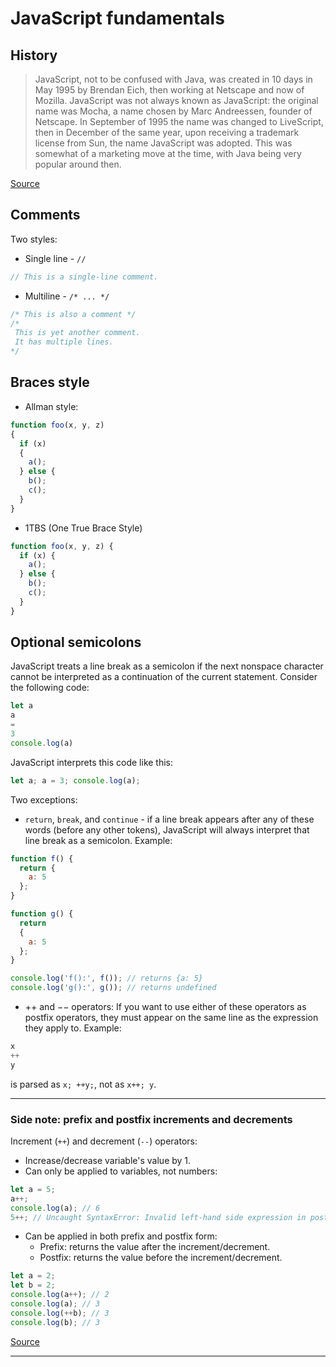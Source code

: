 # JavaScript fundamentals

## History
> JavaScript, not to be confused with Java, was created in 10 days in May 1995 by Brendan Eich, then working at Netscape and now of Mozilla. JavaScript was not always known as JavaScript: the original name was Mocha, a name chosen by Marc Andreessen, founder of Netscape. In September of 1995 the name was changed to LiveScript, then in December of the same year, upon receiving a trademark license from Sun, the name JavaScript was adopted. This was somewhat of a marketing move at the time, with Java being very popular around then.

[Source](https://www.w3.org/community/webed/wiki/Es/Una_corta_historia_del_JavaScript)

## Comments
Two styles:
- Single line - `//`
```javascript
// This is a single-line comment.
```
- Multiline - `/* ... */`
```javascript
/* This is also a comment */
/*
 This is yet another comment.
 It has multiple lines.
*/
```
## Braces style
- Allman style:
```javascript
function foo(x, y, z)
{
  if (x)
  {
    a();
  } else {
    b();
    c();
  }
}
```
- 1TBS (One True Brace Style)
```javascript
function foo(x, y, z) {
  if (x) {
    a();
  } else {
    b();
    c();
  }
}
```
## Optional semicolons
JavaScript treats a line break as a
semicolon if the next nonspace character cannot be interpreted as a continuation of the
current statement. Consider the following code:
```javascript
let a
a
=
3
console.log(a)
```
JavaScript interprets this code like this:
```javascript
let a; a = 3; console.log(a);
```
Two exceptions:
- `return`, `break`, and `continue` - if a line break appears after any of these words (before
any other tokens), JavaScript will always interpret that line break as a semicolon.
Example:
```javascript
function f() {
  return {
    a: 5 
  };
}

function g() {
  return
  {
    a: 5 
  };
}

console.log('f():', f()); // returns {a: 5}
console.log('g():', g()); // returns undefined
```
-  ++ and −− operators:
If you want to use either of these operators as postfix operators, they
must appear on the same line as the expression they apply to.
Example:
```javascript
x
++
y
```
is parsed as `x; ++y;`, not as `x++; y`.

---
### Side note: prefix and postfix increments and decrements
Increment (`++`) and decrement (`--`) operators:
- Increase/decrease variable's value by 1.
- Can only be applied to variables, not numbers:
```javascript
let a = 5;
a++;
console.log(a); // 6
5++; // Uncaught SyntaxError: Invalid left-hand side expression in postfix operation
```
- Can be applied in both prefix and postfix form:
   - Prefix: returns the value after the increment/decrement.
   - Postfix: returns the value before the increment/decrement.
```javascript
let a = 2;
let b = 2;
console.log(a++); // 2
console.log(a); // 3
console.log(++b); // 3
console.log(b); // 3
```
[Source](https://hackernoon.com/javascript-back-to-basics-prefix-vs-postfix-8da5256223d2)

---
